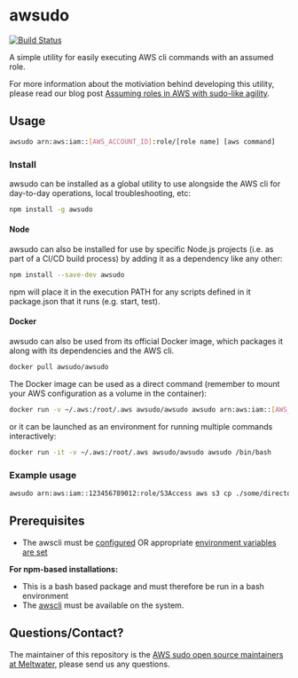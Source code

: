 # awsudo
[![Build Status](https://travis-ci.org/meltwater/awsudo.svg?branch=master)](https://travis-ci.org/meltwater/awsudo)

A simple utility for easily executing AWS cli commands with an assumed role.

For more information about the motiviation behind developing this utility, please read our blog post [Assuming roles in AWS with sudo-like agility](http://underthehood.meltwater.com/blog/2018/01/22/assuming-roles-in-aws-with-sudo-like-agility/).

## Usage

```bash
awsudo arn:aws:iam::[AWS_ACCOUNT_ID]:role/[role name] [aws command]
```

### Install

awsudo can be installed as a global utility to use alongside the AWS cli for
day-to-day operations, local troubleshooting, etc:

```bash
npm install -g awsudo
```

#### Node

awsudo can also be installed for use by specific Node.js projects (i.e. as part
of a CI/CD build process) by adding it as a dependency like any other:

```bash
npm install --save-dev awsudo
```

npm will place it in the execution PATH for any scripts defined in
it package.json that it runs (e.g. start, test).

#### Docker

awsudo can also be used from its official Docker image, which packages it along
with its dependencies and the AWS cli.

```bash
docker pull awsudo/awsudo
```

The Docker image can be used as a direct command (remember to mount your AWS
configuration as a volume in the container):

```bash
docker run -v ~/.aws:/root/.aws awsudo/awsudo awsudo arn:aws:iam::[AWS_ACCOUNT_ID]:role/[role name] [aws command]
```

or it can be launched as an environment for running multiple commands
interactively:

```bash
docker run -it -v ~/.aws:/root/.aws awsudo/awsudo awsudo /bin/bash
```

### Example usage

```bash
awsudo arn:aws:iam::123456789012:role/S3Access aws s3 cp ./some/directory s3://some-bucket
```

## Prerequisites

* The awscli must be [configured](https://docs.aws.amazon.com/cli/latest/reference/configure/index.html) OR appropriate [environment variables are set](https://docs.aws.amazon.com/cli/latest/userguide/cli-environment.html)

**For npm-based installations:**

* This is a bash based package and must therefore be run in a bash environment
* The [awscli](https://aws.amazon.com/cli/) must be available on the system.

## Questions/Contact?
The maintainer of this repository is the [AWS sudo open source maintainers at Meltwater](mailto:awsudo.opensource@meltwater.com), please send us any questions.
